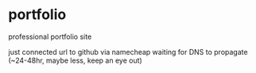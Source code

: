 # portfolio
 professional portfolio site

just connected url to github via namecheap
waiting for DNS to propagate (~24-48hr, maybe less, keep an eye out)
